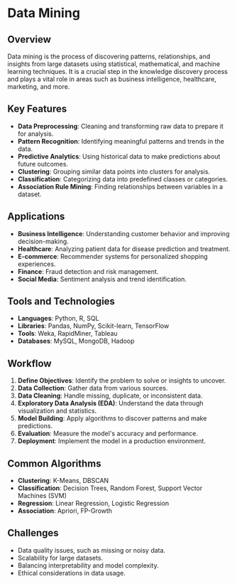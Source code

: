 # Data Mining  

## Overview  
Data mining is the process of discovering patterns, relationships, and insights from large datasets using statistical, mathematical, and machine learning techniques. It is a crucial step in the knowledge discovery process and plays a vital role in areas such as business intelligence, healthcare, marketing, and more.  

## Key Features  
- **Data Preprocessing**: Cleaning and transforming raw data to prepare it for analysis.  
- **Pattern Recognition**: Identifying meaningful patterns and trends in the data.  
- **Predictive Analytics**: Using historical data to make predictions about future outcomes.  
- **Clustering**: Grouping similar data points into clusters for analysis.  
- **Classification**: Categorizing data into predefined classes or categories.  
- **Association Rule Mining**: Finding relationships between variables in a dataset.  

## Applications  
- **Business Intelligence**: Understanding customer behavior and improving decision-making.  
- **Healthcare**: Analyzing patient data for disease prediction and treatment.  
- **E-commerce**: Recommender systems for personalized shopping experiences.  
- **Finance**: Fraud detection and risk management.  
- **Social Media**: Sentiment analysis and trend identification.  

## Tools and Technologies  
- **Languages**: Python, R, SQL  
- **Libraries**: Pandas, NumPy, Scikit-learn, TensorFlow  
- **Tools**: Weka, RapidMiner, Tableau  
- **Databases**: MySQL, MongoDB, Hadoop  

## Workflow  
1. **Define Objectives**: Identify the problem to solve or insights to uncover.  
2. **Data Collection**: Gather data from various sources.  
3. **Data Cleaning**: Handle missing, duplicate, or inconsistent data.  
4. **Exploratory Data Analysis (EDA)**: Understand the data through visualization and statistics.  
5. **Model Building**: Apply algorithms to discover patterns and make predictions.  
6. **Evaluation**: Measure the model's accuracy and performance.  
7. **Deployment**: Implement the model in a production environment.  

## Common Algorithms  
- **Clustering**: K-Means, DBSCAN  
- **Classification**: Decision Trees, Random Forest, Support Vector Machines (SVM)  
- **Regression**: Linear Regression, Logistic Regression  
- **Association**: Apriori, FP-Growth  

## Challenges  
- Data quality issues, such as missing or noisy data.  
- Scalability for large datasets.  
- Balancing interpretability and model complexity.  
- Ethical considerations in data usage.  
